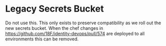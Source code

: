 # Legacy Secrets Bucket

Do not use this.  This only exists to preserve compatibility as we roll out the
new secrets bucket.  When the chef changes in
https://github.com/18F/identity-devops/pull/574 are deployed to all environments
this can be removed.
